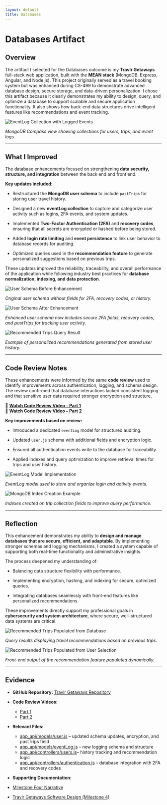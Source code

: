 ```yaml
---
layout: default
title: Databases
---
```


<link rel="stylesheet" href="../../assets/css/custom.css">

# Databases Artifact

## Overview

The artifact I selected for the Databases outcome is my **Travlr Getaways** full-stack web application, built with the **MEAN stack** (MongoDB, Express, Angular, and Node.js). This project originally served as a travel booking system but was enhanced during CS-499 to demonstrate advanced database design, secure storage, and data-driven personalization. I chose this artifact because it clearly demonstrates my ability to design, query, and optimize a database to support scalable and secure application functionality. It also shows how back-end data structures drive intelligent features like recommendations and event tracking.


![EventLog Collection with Logged Events](images/DatabaseStructure.jpg)

*MongoDB Compass view showing collections for users, trips, and event logs.*

---

## What I Improved

The database enhancements focused on strengthening **data security, structure, and integration** between the back end and front end.  

**Key updates included:**

- Restructured the **MongoDB user schema** to include `pastTrips` for storing user travel history.
  
- Designed a new **eventLog collection** to capture and categorize user activity such as logins, 2FA events, and system updates.
  
- Implemented **Two-Factor Authentication (2FA)** and **recovery codes**, ensuring that all secrets are encrypted or hashed before being stored.
   
- Added **login rate limiting** and **event persistence** to link user behavior to database records for auditing.
  
- Optimized queries used in the **recommendation feature** to generate personalized suggestions based on previous trips.  

These updates improved the reliability, traceability, and overall performance of the application while following industry best practices for **database normalization, indexing, and data protection**.

![User Schema Before Enhancement](images/UserSchemaBefore.jpg)

*Original user schema without fields for 2FA, recovery codes, or history.*

![User Schema After Enhancement](images/UserSchemaAfter.jpg)

*Enhanced user schema now includes secure 2FA fields, recovery codes, and pastTrips for tracking user activity.*

![Recommended Trips Query Result](images/Recommendations.jpg)

*Example of personalized recommendations generated from stored user history.*

---

## Code Review Notes

These enhancements were informed by the same **code review** used to identify improvements across authentication, logging, and schema design. The review confirmed that database interactions lacked consistent logging and that sensitive user data required stronger encryption and structure.

🎥 [**Watch Code Review Video – Part 1**](https://youtu.be/yE4y5FZN2ck)  
🎥 [**Watch Code Review Video – Part 2**](https://youtu.be/-rbaklZHxl4)

**Key improvements based on review:**

- Introduced a dedicated `eventLog` model for structured auditing.
   
- Updated `user.js` schema with additional fields and encryption logic.
   
- Ensured all authentication events write to the database for traceability.
  
- Applied indexes and query optimization to improve retrieval times for trips and user history.  

![EventLog Model Implementation](images/EventLogs.jpg)

*EventLog model used to store and organize login and activity events.*

![MongoDB Index Creation Example](images/IndexCreation.jpg)

*Indexes created on trip collection fields to improve query performance.*

---

## Reflection

This enhancement demonstrates my ability to **design and manage databases that are secure, efficient, and adaptable**. By implementing stronger schemas and logging mechanisms, I created a system capable of supporting both real-time functionality and administrative insights.

The process deepened my understanding of:

- Balancing data structure flexibility with performance.
   
- Implementing encryption, hashing, and indexing for secure, optimized queries.
  
- Integrating databases seamlessly with front-end features like personalized recommendations.  

These improvements directly support my professional goals in **cybersecurity and system architecture**, where secure, well-structured data systems are critical.

![Recommended Trips Populated from Database](images/Recommendations.jpg)

*Query results displaying travel recommendations based on previous trips.*

![Recommended Trips Populated from User Selection](images/RecommendedTrip.jpg)

*Front-end output of the recommendation feature populated dynamically.*

---

## Evidence

- **GitHub Repository:** [Travlr Getaways Repository](https://github.com/thatone313/CS465FullStackDevelopment)  
- **Code Review Videos:**  
  - [Part 1](https://youtu.be/yE4y5FZN2ck)  
  - [Part 2](https://youtu.be/-rbaklZHxl4)

    
- **Relevant Files:**
  
  - [app_api/models/user.js](../../supporting_files/models_user.js) – updated schema updates, encryption, and pastTrips field  
  - [app_api/models/eventLog.js](../../supporting_files/eventLog.js) – new logging schema and structure
  - [app_api/controllers/users.js](../../supporting_files/controllers_users.js)– history tracking and recommendation logic  
  - [app_api/controllers/authentication.js](../../supporting_files/authentication.js) – database integration with 2FA and recovery codes
    
 
 - **Supporting Documentation:**
  - [Milestone Four Narrative](../../supporting_files/CS499MilestoneFour.docx)
  - [Travlr Getaways Software Design (Milestone 4)](https://drive.google.com/file/d/16QbBx-q-nHm7J7De-FdLKpwf-exF8yHc/view?usp=drive_link)






